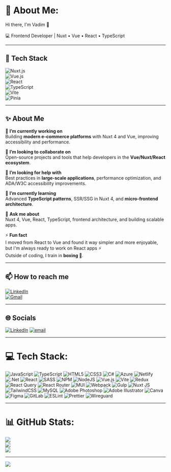# 💫 About Me:
<span style="font-size:14px">
Hi there, I'm Vadim 👋  <br><br>
💻 Frontend Developer | Nuxt • Vue • React • TypeScript  
</span>

---

## 🚀 Tech Stack  
![Nuxt.js](https://img.shields.io/badge/Nuxt-3-green?style=for-the-badge&logo=nuxtdotjs)  
![Vue.js](https://img.shields.io/badge/Vue-3-42b883?style=for-the-badge&logo=vuedotjs&logoColor=white)  
![React](https://img.shields.io/badge/React-20232A?style=for-the-badge&logo=react&logoColor=61DAFB)  
![TypeScript](https://img.shields.io/badge/TypeScript-007ACC?style=for-the-badge&logo=typescript&logoColor=white)  
![Vite](https://img.shields.io/badge/Vite-646CFF?style=for-the-badge&logo=vite&logoColor=FFD62E)  
![Pinia](https://img.shields.io/badge/Pinia-FFD62E?style=for-the-badge&logo=pinia&logoColor=white)  

---

## ✨ About Me  
<span style="font-size:14px">

🔭 **I’m currently working on**  
Building **modern e-commerce platforms** with Nuxt 4 and Vue, improving accessibility and performance.  

👯 **I’m looking to collaborate on**  
Open-source projects and tools that help developers in the **Vue/Nuxt/React ecosystem**.  

🤝 **I’m looking for help with**  
Best practices in **large-scale applications**, performance optimization, and ADA/W3C accessibility improvements.  

🌱 **I’m currently learning**  
Advanced **TypeScript patterns**, SSR/SSG in Nuxt 4, and **micro-frontend architecture**.  

💬 **Ask me about**  
Nuxt 4, Vue, React, TypeScript, frontend architecture, and building scalable apps.  

⚡ **Fun fact**  
I moved from React to Vue and found it way simpler and more enjoyable, but I'm always ready to work on React apps ⚡  
Outside of coding, I train in **boxing 🥊**.  
</span>

---

## 📫 How to reach me  
[![LinkedIn](https://img.shields.io/badge/LinkedIn-blue?style=for-the-badge&logo=linkedin)](https://linkedin.com/in/vadim-tanasiev/)  
[![Gmail](https://img.shields.io/badge/Email-D14836?style=for-the-badge&logo=gmail&logoColor=white)](mailto:v.tanasiev1@gmail.com)  

---

## 🌐 Socials  
[![LinkedIn](https://img.shields.io/badge/LinkedIn-%230077B5.svg?logo=linkedin&logoColor=white)](https://linkedin.com/in/vadim-tanasiev) 
[![email](https://img.shields.io/badge/Email-D14836?logo=gmail&logoColor=white)](mailto:v.tanasiev1@gmail.com) 

---

# 💻 Tech Stack:
![JavaScript](https://img.shields.io/badge/javascript-%23323330.svg?style=for-the-badge&logo=javascript&logoColor=%23F7DF1E) 
![TypeScript](https://img.shields.io/badge/typescript-%23007ACC.svg?style=for-the-badge&logo=typescript&logoColor=white) 
![HTML5](https://img.shields.io/badge/html5-%23E34F26.svg?style=for-the-badge&logo=html5&logoColor=white) 
![CSS3](https://img.shields.io/badge/css3-%231572B6.svg?style=for-the-badge&logo=css3&logoColor=white) 
![C#](https://img.shields.io/badge/c%23-%23239120.svg?style=for-the-badge&logo=csharp&logoColor=white) 
![Azure](https://img.shields.io/badge/azure-%230072C6.svg?style=for-the-badge&logo=microsoftazure&logoColor=white) 
![Netlify](https://img.shields.io/badge/netlify-%23000000.svg?style=for-the-badge&logo=netlify&logoColor=#00C7B7) 
![.Net](https://img.shields.io/badge/.NET-5C2D91?style=for-the-badge&logo=.net&logoColor=white) 
![React](https://img.shields.io/badge/react-%2320232a.svg?style=for-the-badge&logo=react&logoColor=%2361DAFB) 
![SASS](https://img.shields.io/badge/SASS-hotpink.svg?style=for-the-badge&logo=SASS&logoColor=white) 
![NPM](https://img.shields.io/badge/NPM-%23CB3837.svg?style=for-the-badge&logo=npm&logoColor=white) 
![NodeJS](https://img.shields.io/badge/node.js-6DA55F?style=for-the-badge&logo=node.js&logoColor=white) 
![Vue.js](https://img.shields.io/badge/vue.js-%2335495e.svg?style=for-the-badge&logo=vuedotjs&logoColor=%234FC08D) 
![Vite](https://img.shields.io/badge/vite-%23646CFF.svg?style=for-the-badge&logo=vite&logoColor=white) 
![Redux](https://img.shields.io/badge/redux-%23593d88.svg?style=for-the-badge&logo=redux&logoColor=white) 
![React Query](https://img.shields.io/badge/-React%20Query-FF4154?style=for-the-badge&logo=react%20query&logoColor=white) 
![React Router](https://img.shields.io/badge/React_Router-CA4245?style=for-the-badge&logo=react-router&logoColor=white) 
![MUI](https://img.shields.io/badge/MUI-%230081CB.svg?style=for-the-badge&logo=mui&logoColor=white) 
![Webpack](https://img.shields.io/badge/webpack-%238DD6F9.svg?style=for-the-badge&logo=webpack&logoColor=black) 
![Gulp](https://img.shields.io/badge/GULP-%23CF4647.svg?style=for-the-badge&logo=gulp&logoColor=white) 
![Nuxt JS](https://img.shields.io/badge/Nuxt-002E3B?style=for-the-badge&logo=nuxt.js&logoColor=#00DC82) 
![TailwindCSS](https://img.shields.io/badge/tailwindcss-%2338B2AC.svg?style=for-the-badge&logo=tailwind-css&logoColor=white) 
![MySQL](https://img.shields.io/badge/mysql-4479A1.svg?style=for-the-badge&logo=mysql&logoColor=white) 
![Adobe Photoshop](https://img.shields.io/badge/adobe%20photoshop-%2331A8FF.svg?style=for-the-badge&logo=adobe%20photoshop&logoColor=white) 
![Adobe Illustrator](https://img.shields.io/badge/adobe%20illustrator-%23FF9A00.svg?style=for-the-badge&logo=adobe%20illustrator&logoColor=white) 
![Canva](https://img.shields.io/badge/Canva-%2300C4CC.svg?style=for-the-badge&logo=Canva&logoColor=white) 
![Figma](https://img.shields.io/badge/figma-%23F24E1E.svg?style=for-the-badge&logo=figma&logoColor=white) 
![GitLab](https://img.shields.io/badge/gitlab-%23181717.svg?style=for-the-badge&logo=gitlab&logoColor=white) 
![ESLint](https://img.shields.io/badge/ESLint-4B3263?style=for-the-badge&logo=eslint&logoColor=white) 
![Prettier](https://img.shields.io/badge/prettier-%23F7B93E.svg?style=for-the-badge&logo=prettier&logoColor=black) 
![Wireguard](https://img.shields.io/badge/wireguard-%2388171A.svg?style=for-the-badge&logo=wireguard&logoColor=white) 

---

# 📊 GitHub Stats:
![](https://github-readme-stats.vercel.app/api?username=VadimTan&theme=dark&hide_border=false&include_all_commits=false&count_private=false)<br/>
![](https://nirzak-streak-stats.vercel.app/?user=VadimTan&theme=dark&hide_border=false)<br/>
![](https://github-readme-stats.vercel.app/api/top-langs/?username=VadimTan&theme=dark&hide_border=false&include_all_commits=false&count_private=false&layout=compact)

---

[![](https://visitcount.itsvg.in/api?id=VadimTan&icon=0&color=0)](https://visitcount.itsvg.in)

